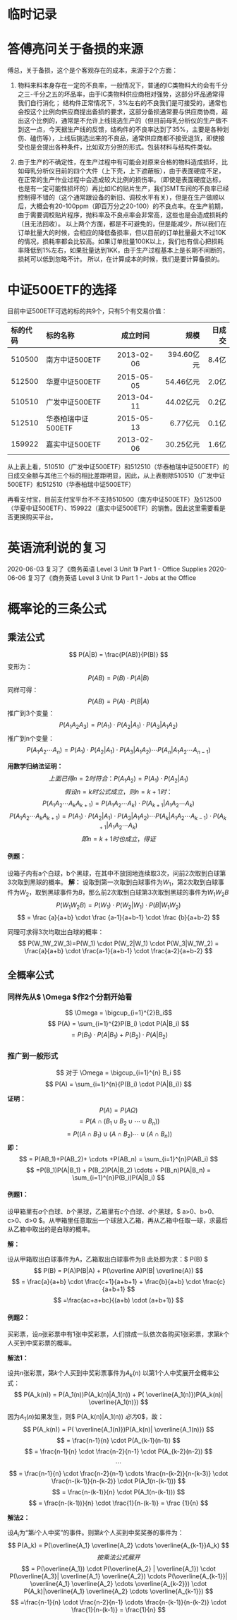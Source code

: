 # 临时记录

# 答傅亮问关于备损的来源

傅总，关于备损，这个是个客观存在的成本，来源于2个方面：

1. 物料来料本身存在一定的不良率，一般情况下，普通的IC类物料大约会有千分之三-千分之五的坏品率，由于IC类物料供应商相对强势，这部分坏品通常得我们自行消化；
结构件正常情况下，3%左右的不良我们是可接受的，通常也会按这个比例向供应商提出备损的要求，这部分备损通常要与供应商协商，超出这个比例的，通常是不允许上线挑选生产的（但目前母乳分析仪的生产做不到这一点，今天据生产线的反馈，结构件的不良率达到了35%，主要是各种划伤、磕伤等），上线后挑选出来的不良品，通常供应商都不接受退货，即使接受也是会提出各种条件，比如双方分担的形式。包装材料与结构件类似。

2. 由于生产的不确定性，在生产过程中有可能会对原来合格的物料造成损坏，比如母乳分析仪目前的四个大件（上下壳，上下遮蔽板），由于表面硬度不足，在正常的生产作业过程中会造成较大比例的损伤率。（即使是表面硬度达标，也是有一定可能性损坏的）再比如IC的贴片生产，我们SMT车间的不良率已经控制得不错的（这个通常跟设备的新旧、调校水平有关），但是在生产做顺以后，大概会有20-100ppm（即百万分之20-100）的不良点率。在生产前期，由于需要调校贴片程序，抛料率及不良点率会非常高，这些也是会造成损耗的（且无法回收）。
以上两个方面，都是不可避免的，但是能减少，所以我们在订单批量大的时候，会相应的降低备损率，但以目前的订单批量最大不过10K的情况，损耗率都会比较高。如果订单批量100K以上，我们也有信心把损耗率降低到1%左右，如果批量达到1KK，由于生产过程基本上是长期不间断的，损耗可以低到忽略不计。
所以，在计算成本的时候，我们是要计算备损的。

# 中证500ETF的选择

目前中证500ETF可选的标的共9个，只有5个有交易价值：

标的代码 | 标的名称 | 成立时间 | 规模 | 日成交
 :- | :- | :-: | -: | -:
510500 | 南方中证500ETF | 2013-02-06 | 394.60亿元 | 8.4亿
512500 | 华夏中证500ETF | 2015-05-05 |  54.46亿元 | 2.0亿
510510 | 广发中证500ETF | 2013-04-11 | 44.02亿元 | 0.2亿
512510 | 华泰柏瑞中证500ETF | 2015-05-13 | 6.77亿元 | 0.1亿
159922 | 嘉实中证500ETF | 2013-02-06 | 30.25亿元 | 1.6亿

从上表上看，510510（广发中证500ETF）和512510（华泰柏瑞中证500ETF）的日成交金额与其他三个标的相比差距明显，因此，从上表剔除510510（广发中证500ETF）和512510（华泰柏瑞中证500ETF）

再看支付宝，目前支付宝平台不不支持510500（南方中证500ETF）及512500（华夏中证500ETF）、159922（嘉实中证500ETF）的销售。因此这里需要看是否更换购买平台。

# 英语流利说的复习

2020-06-03 复习了《商务英语 Level 3 Unit 1》 Part 1 - Office Supplies
2020-06-06 复习了《商务英语 Level 3 Unit 1》 Part 1 - Jobs at the Office

# 概率论的三条公式

## 乘法公式

$$ P(A|B) = \frac{P(AB)}{P(B)} $$
变形为：
$$ P(AB) = P(B) \cdot P(A|B) $$
同样可得：
$$ P(AB) = P(A) \cdot P(B|A) $$
推广到3个变量：
$$ P(A_1A_2A_3) = P(A_1) \cdot P(A_2|A_1) \cdot P(A_3|A_1A_2) $$
推广到n个变量：
$$ P(A_1A_2 \cdots A_n) = P(A_1) \cdot P(A_2|A_1) \cdot P(A_3|A_1A_2) \cdots P(A_n|A_1A_2 \cdots A_{n-1})  $$

**用数学归纳法证明：**
$$ 上面已得n = 2时符合：P(A_1A_2) = P(A_1) \cdot P(A_2|A_1) $$
$$ 假设n=k时公式成立，则n=k+1时： $$
$$ P(A_1A_2 \cdots A_kA_{k+1}) = P(A_1A_2 \cdots A_k) \cdot P(A_{k+1}|A_1A_2 \cdots A_k) $$
$$ P(A_1A_2 \cdots A_kA_{k+1}) = P(A_1) \cdot P(A_2|A_1) \cdot P(A_3|A_1A_2) \cdots P(A_k|A_1A_2 \cdots A_{k-1}) \cdot P(A_{k+1} | A_1A_2 \cdots A_k) $$
$$ 即n=k+1时也成立，得证 $$

#### 例题：
设箱子内有a个白球，b个黑球，在其中不放回地连续取3次，问前2次取到白球第3次取到黑球的概率。
**解：**
设取到第一次取到白球事件为$W_1$，第2次取到白球事件为$W_2$，取到黑球事件为$B$，那么前2次取到白球第3次取到黑球的事件为$W_1W_2B$
$$ P(W_1W_2B)=P(W_1) \cdot P(W_2|W_1) \cdot P(B|W_1W_2) $$
$$ = \frac {a}{a+b} \cdot \frac {a-1}{a+b-1} \cdot \frac {b}{a+b-2} $$

同理可求得3次均取出白球的概率：
$$ P(W_1W_2W_3)=P(W_1) \cdot P(W_2|W_1) \cdot P(W_3|W_1W_2) = \frac{a}{a+b} \cdot \frac{a-1}{a+b-1} \cdot \frac{a-2}{a+b-2} $$

## 全概率公式

### 同样先从$ \Omega $作2个分割开始看

$$ \Omega = \bigcup_{i=1}^{2}B_i$$
$$ P(A) = \sum_{i=1}^{2}P(B_i) \cdot P(A|B_i) $$
$$ =P(B_1) \cdot P(A|B_1) + P(B_2) \cdot P(A|B_2) $$

### 推广到一般形式

$$ 对于 \Omega = \bigcup_{i=1}^{n} B_i $$
$$ P(A) = \sum_{i=1}^{n}{P(B_i) \cdot P(A|B_i)} $$

**证明：**
$$ P(A) = P(A\Omega) $$
$$ =P(A \cap (B_1 \cup B_2 \cup \cdots \cup B_n)) $$
$$ =P((A \cap B_1) \cup (A \cap B_2) \cdots \cup (A \cap B_n)) $$
**即：**
$$ = P(AB_1)+P(AB_2)+ \cdots +P(AB_n) = \sum_{i=1}^{n}P(AB_i) $$
$$ =P(B_1)P(A|B_1) + P(B_2)P(A|B_2) \cdots + P(B_n)P(A|B_n) = \sum_{i=1}^{n}P(B_i)P(A|B_i) $$

#### 例题1：

设甲箱里有$a$个白球、$b$个黑球，乙箱里有$c$个白球、$d$个黑球，$ a>0、b>0、c>0、d>0 $。从甲箱里任意取出一个球放入乙箱，再从乙箱中任取一球，求最后从乙箱中取出的是白球的概率。

**解：**

设从甲箱取出白球事件为A，乙箱取出白球事件为B
此处即为求：$ P(B) $
$$ P(B) = P(A)P(B|A) + P(\overline A)P(B| \overline{A}) $$
$$ = \frac{a}{a+b} \cdot \frac{c+1}{a+b+1} + \frac{b}{a+b} \cdot \frac{c}{a+b+1} $$
$$ =\frac{ac+a+bc}{(a+b) \cdot (a+b+1)} $$

#### 例题2：

买彩票，设$n$张彩票中有1张中奖彩票，人们排成一队依次各购买1张彩票，求第$k$个人买到中奖彩票的概率。

**解法1：**

设共$n$张彩票，第$k$个人买到中奖彩票事件为$A_k(n)$
以第1个人中奖展开全概率公式：
$$ P(A_k(n)) = P(A_1(n))P(A_k(n)|A_1(n)) + P( \overline{A_1(n)})P(A_k(n)| \overline{A_1(n)}) $$

因为$A_1(n)$如果发生，则$ P(A_k(n)|A_1(n)) $必为$0$，故：
$$ P(A_k(n)) = P( \overline{A_1(n)})P(A_k(n)| \overline{A_1(n)}) $$
$$ = \frac{n-1}{n} \cdot P(A_{k-1}(n-1)) $$
$$ = \frac{n-1}{n} \cdot \frac{n-2}{n-1} \cdot P(A_{k-2}(n-2)) $$
$$ \cdots $$
$$ = \frac{n-1}{n} \cdot \frac{n-2}{n-1} \cdots \frac{n-(k-2)}{n-(k-3)} \cdot \frac{n-(k-1)}{n-(k-2)} \cdot P(A_1(n-(k-1))) $$
$$ = \frac{n-(k-1)}{n} \cdot P(A_1(n-(k-1))) $$
$$ = \frac{n-(k-1))}{n} \cdot \frac{1}{n-(k-1)} = \frac {1}{n} $$

**解法2：**

设$A_i$为“第$i$个人中奖”的事件。则第$k$个人买到中奖奖券的事件为：
$$ P(A_k) = P(\overline{A_1} \overline{A_2} \cdots \overline{A_{k-1}}A_k) $$
$$ 按乘法公式展开 $$
$$ = P(\overline{A_1}) \cdot P(\overline{A_2} | \overline{A_1}) \cdot P(\overline{A_3}| \overline{A_1} \overline{A_2}) \cdots P(\overline{A_{k-1}}| \overline{A_1} \overline{A_2} \cdots \overline{A_{k-2}}) \cdot P(A_k)|\overline{A_1} \overline{A_2} \cdots \overline{A_{k-1}}) $$
$$ =\frac{n-1}{n} \cdot \frac{n-2}{n-1} \cdots \frac{n-(k-1)}{n-(k-2)} \cdot \frac{1}{n-(k-1)} = \frac{1}{n} $$

